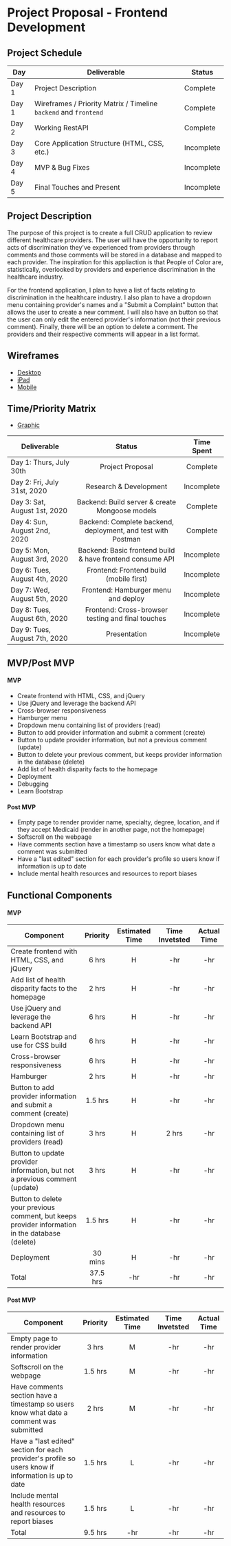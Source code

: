# Project Proposal - Frontend Development

## Project Schedule

|  Day | Deliverable | Status
|---|---| ---|
|Day 1| Project Description | Complete
|Day 1| Wireframes / Priority Matrix / Timeline `backend` and `frontend`| Complete
|Day 2| Working RestAPI | Complete
|Day 3| Core Application Structure (HTML, CSS, etc.) | Incomplete
|Day 4| MVP & Bug Fixes | Incomplete
|Day 5| Final Touches and Present | Incomplete

## Project Description
The purpose of this project is to create a full CRUD application to review different healthcare providers. The user will have the opportunity to report acts of discrimination they've experienced from providers through comments and those comments will be stored in a database and mapped to each provider. The inspiration for this appliaction is that People of Color are, statistically, overlooked by providers and experience discrimination in the healthcare industry.

For the frontend application, I plan to have a list of facts relating to discrimination in the healthcare industry. I also plan to have a dropdown menu containing provider's names and a "Submit a Complaint" button that allows the user to create a new comment. I will also have an button so that the user can only edit the entered provider's information (not their previous comment). Finally, there will be an option to delete a comment. The providers and their respective comments will appear in a list format. 

## Wireframes
- [Desktop](https://res.cloudinary.com/ds7vqqwb8/image/upload/v1596213047/Project%202%20-%20CRUD%20Application/Desktop_rdzv6l.png)
- [iPad](https://res.cloudinary.com/ds7vqqwb8/image/upload/v1596213047/Project%202%20-%20CRUD%20Application/iPad_tagpy3.png)
- [Mobile](https://res.cloudinary.com/ds7vqqwb8/image/upload/v1596213047/Project%202%20-%20CRUD%20Application/Mobile_tyb7wj.png)

## Time/Priority Matrix 
- [Graphic](https://res.cloudinary.com/ds7vqqwb8/image/upload/v1596211308/Project%202%20-%20CRUD%20Application/IMG_1037_xcl0mo.jpg)

|Deliverable	| Status	| Time Spent |
| --- | :---: |  :---: | 
| Day 1: Thurs, July 30th | Project Proposal | Complete | 8hr |
| Day 2: Fri, July 31st, 2020 | Research & Development	| Incomplete	| 2 hrs |
| Day 3: Sat, August 1st, 2020 | Backend: Build server & create Mongoose models | Complete | 3 hrs |
| Day 4: Sun, August 2nd, 2020 | Backend: Complete backend, deployment, and test with Postman | Complete | 8 hrs |
| Day 5: Mon, August 3rd, 2020 | Backend: Basic frontend build & have frontend consume API | Incomplete | |
| Day 6: Tues, August 4th, 2020 | Frontend: Frontend build (mobile first) | Incomplete | |
| Day 7: Wed, August 5th, 2020 | Frontend: Hamburger menu and deploy | Incomplete | |
| Day 8: Tues, August 6th, 2020 | Frontend: Cross-browser testing and final touches  | Incomplete | |
| Day 9: Tues, August 7th, 2020 | Presentation | Incomplete | |

## MVP/Post MVP

#### MVP
- Create frontend with HTML, CSS, and jQuery 
- Use jQuery and leverage the backend API
- Cross-browser responsiveness
- Hamburger menu 
- Dropdown menu containing list of providers (read)
- Button to add provider information and submit a comment (create)
- Button to update provider information, but not a previous comment (update)
- Button to delete your previous comment, but keeps provider information in the database (delete)
- Add list of health disparity facts to the homepage 
- Deployment
- Debugging
- Learn Bootstrap


#### Post MVP
- Empty page to render provider name, specialty, degree, location, and if they accept Medicaid (render in another page, not the homepage)
- Softscroll on the webpage
- Have comments section have a timestamp so users know what date a comment was submitted
- Have a "last edited" section for each provider's profile so users know if information is up to date
- Include mental health resources and resources to report biases

## Functional Components

#### MVP
| Component | Priority | Estimated Time | Time Invetsted | Actual Time |
| --- | :---: |  :---: | :---: | :---: |
| Create frontend with HTML, CSS, and jQuery  | 6 hrs | H | -hr  | -hr |
| Add list of health disparity facts to the homepage  | 2 hrs | H | -hr  | -hr |
| Use jQuery and leverage the backend API  | 6 hrs | H | -hr  | -hr |
| Learn Bootstrap and use for CSS build  | 6 hrs | H | -hr  | -hr |
| Cross-browser responsiveness | 6 hrs | H | -hr  | -hr |
| Hamburger | 2 hrs | H | -hr  | -hr |
| Button to add provider information and submit a comment (create) | 1.5 hrs | H | -hr  | -hr |
| Dropdown menu containing list of providers (read) | 3 hrs | H | 2 hrs  | -hr |
| Button to update provider information, but not a previous comment (update) | 3 hrs | H | -hr  | -hr |
| Button to delete your previous comment, but keeps provider information in the database (delete) | 1.5 hrs | H | -hr  | -hr |
| Deployment | 30 mins | H | -hr  | -hr |
| Total | 37.5 hrs | -hr | -hr | -hr |

#### Post MVP
| Component | Priority | Estimated Time | Time Invetsted | Actual Time |
| --- | :---: |  :---: | :---: | :---: |
| Empty page to render provider information | 3 hrs | M | -hr | -hr |
| Softscroll on the webpage | 1.5 hrs | M | -hr | -hr |
| Have comments section have a timestamp so users know what date a comment was submitted | 2 hrs | M | -hr | -hr |
| Have a "last edited" section for each provider's profile so users know if information is up to date | 1.5 hrs | L | -hr | -hr |
| Include mental health resources and resources to report biases | 1.5 hrs | L | -hr | -hr |
| Total | 9.5 hrs | -hr | -hr | -hr |
